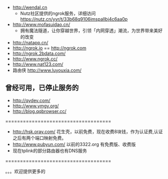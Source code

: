 - http://wendal.cn  
     - Nutz社区提供的ngrok服务，详细访问 https://nutz.cn/yvr/t/33b68q9106imspallbj4c6aa0p
- http://www.mofasuidao.cn/ 
     - 拥有魔法隧道，让你穿越世界，引领「内网穿透」潮流，为世界带来美好的改变
- http://natapp.cn/ 
- http://ngrok.io == http://ngrok.com
- http://ngrok.2bdata.com/
- http://www.ngrok.cc/
- http://www.nat123.com/
- 路由侠 http://www.luyouxia.com/

## 曾经可用，已停止服务的
- http://qydev.com/
- http://www.ymgy.org/ 
- http://blog.qqbrowser.cc/ 

====================================
- http://hsk.oray.com/ 花生壳，以前免费，现在收费8块钱，作为认证费,认证之后有两个端口映射免费。
- http://www.pubyun.com/ 以前的3322.org 有免费版、收费版
- 现在tplink的部分路由器也有DNS服务

====================================

。。。欢迎提供更多的